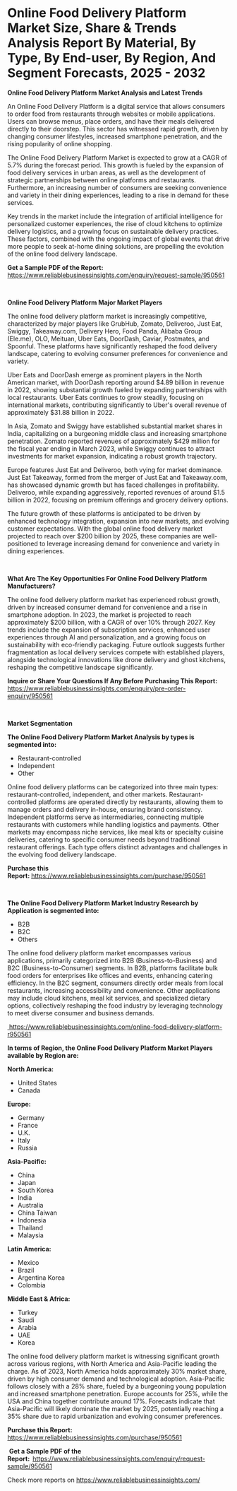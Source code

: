 <p><h1>Online Food Delivery Platform Market Size, Share & Trends Analysis Report By Material, By Type, By End-user, By Region, And Segment Forecasts, 2025 - 2032</h1></p><p><strong>Online Food Delivery Platform Market Analysis and Latest Trends</strong></p>
<p><p>An Online Food Delivery Platform is a digital service that allows consumers to order food from restaurants through websites or mobile applications. Users can browse menus, place orders, and have their meals delivered directly to their doorstep. This sector has witnessed rapid growth, driven by changing consumer lifestyles, increased smartphone penetration, and the rising popularity of online shopping.</p><p>The Online Food Delivery Platform Market is expected to grow at a CAGR of 5.7% during the forecast period. This growth is fueled by the expansion of food delivery services in urban areas, as well as the development of strategic partnerships between online platforms and restaurants. Furthermore, an increasing number of consumers are seeking convenience and variety in their dining experiences, leading to a rise in demand for these services.</p><p>Key trends in the market include the integration of artificial intelligence for personalized customer experiences, the rise of cloud kitchens to optimize delivery logistics, and a growing focus on sustainable delivery practices. These factors, combined with the ongoing impact of global events that drive more people to seek at-home dining solutions, are propelling the evolution of the online food delivery landscape.</p></p>
<p><strong>Get a Sample PDF of the Report:&nbsp;</strong> <a href="https://www.reliablebusinessinsights.com/enquiry/request-sample/950561?utm_campaign=2267&utm_medium=2&utm_source=Github&utm_content=ia&utm_term=06032025&utm_id=online-food-delivery-platform">https://www.reliablebusinessinsights.com/enquiry/request-sample/950561</a></p>
<p>&nbsp;</p>
<p><strong>Online Food Delivery Platform Major Market Players</strong></p>
<p><p>The online food delivery platform market is increasingly competitive, characterized by major players like GrubHub, Zomato, Deliveroo, Just Eat, Swiggy, Takeaway.com, Delivery Hero, Food Panda, Alibaba Group (Ele.me), OLO, Meituan, Uber Eats, DoorDash, Caviar, Postmates, and Spoonful. These platforms have significantly reshaped the food delivery landscape, catering to evolving consumer preferences for convenience and variety.</p><p>Uber Eats and DoorDash emerge as prominent players in the North American market, with DoorDash reporting around $4.89 billion in revenue in 2022, showing substantial growth fueled by expanding partnerships with local restaurants. Uber Eats continues to grow steadily, focusing on international markets, contributing significantly to Uber's overall revenue of approximately $31.88 billion in 2022.</p><p>In Asia, Zomato and Swiggy have established substantial market shares in India, capitalizing on a burgeoning middle class and increasing smartphone penetration. Zomato reported revenues of approximately $429 million for the fiscal year ending in March 2023, while Swiggy continues to attract investments for market expansion, indicating a robust growth trajectory.</p><p>Europe features Just Eat and Deliveroo, both vying for market dominance. Just Eat Takeaway, formed from the merger of Just Eat and Takeaway.com, has showcased dynamic growth but has faced challenges in profitability. Deliveroo, while expanding aggressively, reported revenues of around $1.5 billion in 2022, focusing on premium offerings and grocery delivery options.</p><p>The future growth of these platforms is anticipated to be driven by enhanced technology integration, expansion into new markets, and evolving customer expectations. With the global online food delivery market projected to reach over $200 billion by 2025, these companies are well-positioned to leverage increasing demand for convenience and variety in dining experiences.</p></p>
<p>&nbsp;</p>
<p><strong>What Are The Key Opportunities For Online Food Delivery Platform Manufacturers?</strong></p>
<p><p>The online food delivery platform market has experienced robust growth, driven by increased consumer demand for convenience and a rise in smartphone adoption. In 2023, the market is projected to reach approximately $200 billion, with a CAGR of over 10% through 2027. Key trends include the expansion of subscription services, enhanced user experiences through AI and personalization, and a growing focus on sustainability with eco-friendly packaging. Future outlook suggests further fragmentation as local delivery services compete with established players, alongside technological innovations like drone delivery and ghost kitchens, reshaping the competitive landscape significantly.</p></p>
<p><strong>Inquire or Share Your Questions If Any Before Purchasing This Report:</strong> <a href="https://www.reliablebusinessinsights.com/enquiry/pre-order-enquiry/950561?utm_campaign=2267&utm_medium=2&utm_source=Github&utm_content=ia&utm_term=06032025&utm_id=online-food-delivery-platform">https://www.reliablebusinessinsights.com/enquiry/pre-order-enquiry/950561</a></p>
<p>&nbsp;</p>
<p><strong>Market Segmentation</strong></p>
<p><strong>The Online Food Delivery Platform Market Analysis by types is segmented into:</strong></p>
<p><ul><li>Restaurant-controlled</li><li>Independent</li><li>Other</li></ul></p>
<p><p>Online food delivery platforms can be categorized into three main types: restaurant-controlled, independent, and other markets. Restaurant-controlled platforms are operated directly by restaurants, allowing them to manage orders and delivery in-house, ensuring brand consistency. Independent platforms serve as intermediaries, connecting multiple restaurants with customers while handling logistics and payments. Other markets may encompass niche services, like meal kits or specialty cuisine deliveries, catering to specific consumer needs beyond traditional restaurant offerings. Each type offers distinct advantages and challenges in the evolving food delivery landscape.</p></p>
<p><strong>Purchase this Report:&nbsp;</strong><a href="https://www.reliablebusinessinsights.com/purchase/950561?utm_campaign=2267&utm_medium=2&utm_source=Github&utm_content=ia&utm_term=06032025&utm_id=online-food-delivery-platform">https://www.reliablebusinessinsights.com/purchase/950561</a></p>
<p>&nbsp;</p>
<p><strong>The Online Food Delivery Platform Market Industry Research by Application is segmented into:</strong></p>
<p><ul><li>B2B</li><li>B2C</li><li>Others</li></ul></p>
<p><p>The online food delivery platform market encompasses various applications, primarily categorized into B2B (Business-to-Business) and B2C (Business-to-Consumer) segments. In B2B, platforms facilitate bulk food orders for enterprises like offices and events, enhancing catering efficiency. In the B2C segment, consumers directly order meals from local restaurants, increasing accessibility and convenience. Other applications may include cloud kitchens, meal kit services, and specialized dietary options, collectively reshaping the food industry by leveraging technology to meet diverse consumer and business demands.</p></p>
<p><a href="https://www.reliablebusinessinsights.com/online-food-delivery-platform-r950561?utm_campaign=2267&utm_medium=2&utm_source=Github&utm_content=ia&utm_term=06032025&utm_id=online-food-delivery-platform">&nbsp;https://www.reliablebusinessinsights.com/online-food-delivery-platform-r950561</a></p>
<p><strong>In terms of Region, the Online Food Delivery Platform Market Players available by Region are:</strong></p>
<p>
    <p> <strong> North America: </strong>
        <ul>
            <li>United States</li>
            <li>Canada</li>
        </ul>
        </p> 
    <p> <strong> Europe: </strong>
        <ul>
            <li>Germany</li>
            <li>France</li>
            <li>U.K.</li>
            <li>Italy</li>
            <li>Russia</li>
        </ul>
        </p> 
    <p> <strong> Asia-Pacific: </strong>
        <ul>
            <li>China</li>
            <li>Japan</li>
            <li>South Korea</li>
            <li>India</li>
            <li>Australia</li>
            <li>China Taiwan</li>
            <li>Indonesia</li>
            <li>Thailand</li>
            <li>Malaysia</li>
        </ul>
        </p> 
    <p> <strong> Latin America: </strong>
        <ul>
            <li>Mexico</li>
            <li>Brazil</li>
            <li>Argentina Korea</li>
            <li>Colombia</li>
        </ul>
        </p> 
    <p> <strong> Middle East & Africa: </strong>
        <ul>
            <li>Turkey</li>
            <li>Saudi</li>
            <li>Arabia</li>
            <li>UAE</li>
            <li>Korea</li>
        </ul>
    </p>
    </p>
<p><p>The online food delivery platform market is witnessing significant growth across various regions, with North America and Asia-Pacific leading the charge. As of 2023, North America holds approximately 30% market share, driven by high consumer demand and technological adoption. Asia-Pacific follows closely with a 28% share, fueled by a burgeoning young population and increased smartphone penetration. Europe accounts for 25%, while the USA and China together contribute around 17%. Forecasts indicate that Asia-Pacific will likely dominate the market by 2025, potentially reaching a 35% share due to rapid urbanization and evolving consumer preferences.</p></p>
<p><strong>Purchase this Report: </strong><a href="https://www.reliablebusinessinsights.com/purchase/950561?utm_campaign=2267&utm_medium=2&utm_source=Github&utm_content=ia&utm_term=06032025&utm_id=online-food-delivery-platform">https://www.reliablebusinessinsights.com/purchase/950561</a></p>
<p>&nbsp;<strong>Get a Sample PDF of the Report:&nbsp;&nbsp;</strong><a href="https://www.reliablebusinessinsights.com/enquiry/request-sample/950561?utm_campaign=2267&utm_medium=2&utm_source=Github&utm_content=ia&utm_term=06032025&utm_id=online-food-delivery-platform">https://www.reliablebusinessinsights.com/enquiry/request-sample/950561</a></p>
<p><strong></strong></p>
<p>Check more reports on <a href="https://www.reliablebusinessinsights.com/?utm_campaign=2267&utm_medium=2&utm_source=Github&utm_content=ia&utm_term=06032025&utm_id=online-food-delivery-platform">https://www.reliablebusinessinsights.com/</a></p>